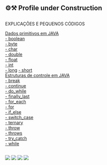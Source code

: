 ## ⚙️⚒️ Profile under Construction

<!-- - 🎓 Analista e Desenvolvedor de Sistemas
- 🔭 Atualmente trabalho como HelpDesk
- 🍵 Estudando Java / Docker / SQL - MySQL - Oracle - PostgreSQL
- 🏹 Migrando para o Desenvolvimento
<div style="display: inline_block"><br>
  <img align="center" alt="Java" height="60" width="70" src="https://raw.githubusercontent.com/devicons/devicon/master/icons/java/java-plain.svg">
  <img align="center" alt="docker" height="60" width="70" src="https://raw.githubusercontent.com/devicons/devicon/master/icons/docker/docker-original.svg">
  <img align="center" alt="mysql" height="60" width="70" src="https://raw.githubusercontent.com/devicons/devicon/master/icons/mysql/mysql-original.svg">
  <img align="center" alt="oracle" height="60" width="70" src="https://raw.githubusercontent.com/devicons/devicon/master/icons/oracle/oracle-original.svg">
  <img align="center" alt="postgresql" height="60" width="70" src="https://raw.githubusercontent.com/devicons/devicon/master/icons/postgresql/postgresql-original.svg">
  -->
</div>

<!-- [![Top Langs](https://github-readme-stats.vercel.app/api/top-langs/?username=ViniciusPelizzari&layout=compact&theme=dark)](https://github.com/ViniciusPelizzari/github-readm<div>
<picture>
<source 
  srcset="https://github-readme-stats.vercel.app/api?username=ViniciusPelizzari&show_icons=true&theme=dark"
  media="(prefers-color-scheme: dark)"
/>
<source
  srcset="https://github-readme-stats.vercel.app/api?username=ViniciusPelizzari&show_icons=true"
  media="(prefers-color-scheme: light), (prefers-color-scheme: no-preference)"
/>
<img src="https://github-readme-stats.vercel.app/api?username=ViniciusPelizzari&show_icons=true" />
</picture>
  
 ![Top Langs](https://github-readme-stats.vercel.app/api/top-langs/?username=ViniciusPelizzari&layout=compact&theme=dark)](https://github.com/ViniciusPelizzari/github-readme-stats) -->

</div>
 
 ##
 EXPLICAÇÕES E PEQUENOS CÓDIGOS
 <!--
<div>
  <a href="https://github.com/ViniciusPelizzari/TIPOS_DE_DADOS" target="_blank">Tipos de dados em JAVA</a><br>
  <a href="https://github.com/ViniciusPelizzari/TIPOS_DE_DADOS/tree/Boolean" target="_blank">- BOOLEAN</a><br>
  <a href="https://github.com/ViniciusPelizzari/TIPOS_DE_DADOS/tree/Byte" target="_blank">- BYTE</a><br>
  <a href="https://github.com/ViniciusPelizzari/TIPOS_DE_DADOS/tree/Char" target="_blank">- CHAR</a><br>
  <a href="https://github.com/ViniciusPelizzari/TIPOS_DE_DADOS/tree/Double" target="_blank">- DOUBLE</a><br>
  <a href="https://github.com/ViniciusPelizzari/TIPOS_DE_DADOS/tree/Float" target="_blank">- FLOAT</a><br>
  <a href="https://github.com/ViniciusPelizzari/TIPOS_DE_DADOS/tree/Int" target="_blank">- INT</a><br>
  <a href="https://github.com/ViniciusPelizzari/TIPOS_DE_DADOS/tree/Long" target="_blank">- LONG</a><br>
  <a href="https://github.com/ViniciusPelizzari/TIPOS_DE_DADOS/tree/Short" target="_blank">- SHORT</a><br>
</div>-->

<div>
  <a href="https://github.com/ViniciusPelizzari/TIPOS_DE_DADOS" target="_blank">Dados primitivos em JAVA</a><br>
  <a href="https://github.com/ViniciusPelizzari/TIPOS_DE_DADOS/tree/Boolean" target="_blank">- boolean</a><br>
  <a href="https://github.com/ViniciusPelizzari/TIPOS_DE_DADOS/tree/Byte" target="_blank">- byte</a><br>
  <a href="https://github.com/ViniciusPelizzari/TIPOS_DE_DADOS/tree/Char" target="_blank">- char</a><br>
  <a href="https://github.com/ViniciusPelizzari/TIPOS_DE_DADOS/tree/Double" target="_blank">- double</a><br>
  <a href="https://github.com/ViniciusPelizzari/TIPOS_DE_DADOS/tree/Float" target="_blank">- float</a><br>
  <a href="https://github.com/ViniciusPelizzari/TIPOS_DE_DADOS/tree/Int" target="_blank">- int</a><br>
  <a href="https://github.com/ViniciusPelizzari/TIPOS_DE_DADOS/tree/Long" target="_blank">- long</a>
  <a href="https://github.com/ViniciusPelizzari/TIPOS_DE_DADOS/tree/Short" target="_blank">- short</a><br>
</div>

<div>
  <a href="https://github.com/ViniciusPelizzari/Estruturas_de_Controle" target="_blank">Estruturas de controle em JAVA</a><br>
  <a href="https://github.com/ViniciusPelizzari/Estruturas_de_Controle/tree/Break" target="_blank">- break</a><br>
  <a href="https://github.com/ViniciusPelizzari/Estruturas_de_Controle/tree/Continue" target="_blank">- continue</a><br>
  <a href="https://github.com/ViniciusPelizzari/Estruturas_de_Controle/tree/Do_While" target="_blank">- do_while</a><br>
  <a href="https://github.com/ViniciusPelizzari/Estruturas_de_Controle/tree/Finally_Last" target="_blank">- finally_last</a><br>
  <a href="https://github.com/ViniciusPelizzari/Estruturas_de_Controle/tree/For_Each" target="_blank">- for_each</a><br>
  <a href="https://github.com/ViniciusPelizzari/Estruturas_de_Controle/tree/For" target="_blank">- for</a><br>
  <a href="https://github.com/ViniciusPelizzari/Estruturas_de_Controle/tree/If_Else" target="_blank">- if_else</a><br>
  <a href="https://github.com/ViniciusPelizzari/Estruturas_de_Controle/tree/Switch_Case" target="_blank">- switch_case</a><br>
  <a href="https://github.com/ViniciusPelizzari/Estruturas_de_Controle/tree/Ternary" target="_blank">- ternary</a><br>
  <a href="https://github.com/ViniciusPelizzari/Estruturas_de_Controle/tree/Throw" target="_blank">- throw</a><br>
  <a href="https://github.com/ViniciusPelizzari/Estruturas_de_Controle/tree/Throws" target="_blank">- throws</a><br>
  <a href="https://github.com/ViniciusPelizzari/Estruturas_de_Controle/tree/Try_Catch" target="_blank">- try_catch</a><br>
  <a href="https://github.com/ViniciusPelizzari/Estruturas_de_Controle/tree/While" target="_blank">- while</a><br>
  
</div>

 ##
<div>
  <a href="https://www.instagram.com/v_pelizzari/" target="_blank"><img src="https://img.shields.io/badge/-Instagram-%23E4405F?style=for-the-badge&logo=instagram&logoColor=white" target="_blank"></a>
 <a href="https://discord.com/channels/@me/1031649002757824533" target="_blank"><img src="https://img.shields.io/badge/Discord-7289DA?style=for-the-badge&logo=discord&logoColor=white" target="_blank"></a> 
  <a href = "mailto:vinipelizzari2410@gmail.com"><img src="https://img.shields.io/badge/-Gmail-%23333?style=for-the-badge&logo=gmail&logoColor=white" target="_blank"></a>
  <a href="https://www.linkedin.com/in/vpelizzari/" target="_blank"><img src="https://img.shields.io/badge/-LinkedIn-%230077B5?style=for-the-badge&logo=linkedin&logoColor=white" target="_blank"></a> 
</div>

<div>
  <object type="image/svg+xml" data="https://raw.githubusercontent.com/ViniciusPelizzari/ViniciusPelizzari/output/github-contribution-grid-snake.svg"></object>
</div>
